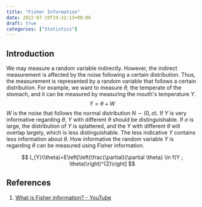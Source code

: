```yaml
---
title: "Fisher Information"
date: 2022-07-19T19:32:13+08:00
draft: true
categories: ["Statistics"]
---
```

## Introduction
We may measure a random variable indirectly. However, the indirect measurement is affected by the noise following a certain distribution. Thus, the measurement is represented by a random variable that follows a certain distribution. For example, we want to measure $\theta$, the temperate of the stomach, and it can be measured by measuring the mouth's temperature $Y$. 
$$Y = \theta + W$$
$W$ is the noise that follows the normal distribution $N\sim(0,\sigma)$. If $Y$ is very informative regarding $\theta$,  $Y$ with different $\theta$ should be distinguishable. If $\sigma$ is large, the distribution of $Y$ is splattered, and the $Y$ with different $\theta$ will 
overlap largely, which is less distinguishable. The less indicative $Y$ contains less information about $\theta$. How informative the random variable $Y$ is regarding $\theta$ can be measured using Fisher information.

$$
I_{Y}(\theta)=E\left[\left(\frac{\partial}{\partial \theta} \ln f(Y ; \theta)\right)^{2}\right]
$$


## References 
1. [What is Fisher information? - YouTube](https://www.youtube.com/watch?v=82molmnRCg0)